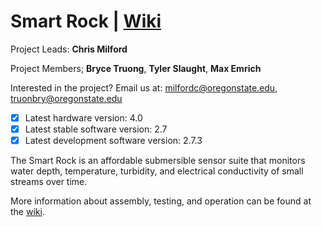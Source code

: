 # Smart Rock |<!-- [Updates](https://github.com/OPEnSLab-OSU/OPEnS-Lab-Home/wiki/smart-rock-updates) |--> [Wiki](https://github.com/OPEnSLab-OSU/SmartRock/wiki)
Project Leads: **Chris Milford**

Project Members; **Bryce Truong**, **Tyler Slaught**, **Max Emrich**

<!--Past Team Members **Annika Sundstorm** **Colin Hale-Brown**-->

Interested in the project? Email us at: milfordc@oregonstate.edu, truonbry@oregonstate.edu

<!--**We are taking pre-orders for the V3 Smart Rock at the form [HERE](https://forms.gle/heTsUhmxyKFWzNU9A).**-->

- [x] Latest hardware version: 4.0
- [x] Latest stable software version: 2.7
- [x] Latest development software version: 2.7.3

The Smart Rock is an affordable submersible sensor suite that monitors water depth, temperature, turbidity, and electrical conductivity of small streams over time.

More information about assembly, testing, and operation can be found at the [wiki](https://github.com/OPEnSLab-OSU/SmartRock/wiki).
